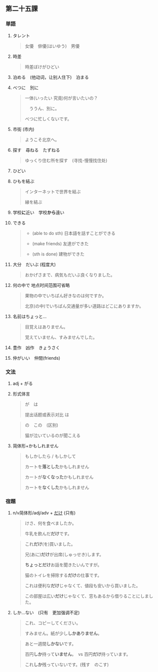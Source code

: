 ## 第二十五課

### 単語

1. タレント

    > 女優　俳優(はいゆう)　男優 

2. 時差　

    > 時差ぼけがひどい

3. 泊める　(他动词，让别人住下)　泊まる

4. べつに　別に

    > 一体(いったい 究竟)何が言いたいの？
    >
    >　ううん、別に。
    >
    >
    > べつに忙しくないです。

5. 市街 (市内)

    > ようこそ北京へ。

6. 探す　尋ねる　たずねる

    > ゆっくり住む所を探す　(寻找-慢慢找住处)

7. ひどい

    > 

8. ひもを結ぶ

    > インターネットで世界を結ぶ
    >
    > 縁を結ぶ

9. 学校**に**近い　学校**から**遠い

10. できる

    > - (able to do sth) 日本語を話すことができる
    >
    > - (make friends) 友達ができた
    >
    > - (sth is done) 建物ができた

11. 大分　だいぶ (程度大)

    > おかげさまで、病気もだいぶ良くなりました。

12. 何の中で 地点时间范围可省略

    > 果物の中でいちばん好きなのは何ですか。
    >
    > 北京(の中)でいちばん交通量が多い道路はどこにありますか。

13. 名前はちょっと... 

    > 目覚えはありません。
    >
    > 覚えていません、すみませんでした。

14. 豊作　凶作　きょうさく

15. 仲がいい　仲間(friends)

### 文法

1. adj + がる

2. 形式体言

    > が　は
    >
    > 提出话题或表示对比 は

    > の　この　(区别)
    >
    > 猫が泣いているのが聞こえる

3. 简体形+かもしれません

    > もしかしたら / もしかして
    >
    > カートを**落とした**かもしれません
    >
    > カートが**なくなった**かもしれません
    >
    > カートを**なくした**かもしれません


### 宿題

1. n/v简体形/adj/adv + [だけ](https://www.sigure.tw/learn-japanese/grammar/n5/43.php) (只有)

    > けさ、何を食べましたか。
    >
    > 牛乳を飲んだ**だけ**です。

    > これ**だけ**(を)買いました。
    >
    > 兄(あに)**だけ**が出席(しゅっせき)します。
    >
    > **ちょっとだけ**お話を聞きたいんですが。
    >
    > 猫のトイレを掃除する**だけ**の仕事です。
    >
    > これは便利な**だけ**じゃなくて、値段も安いから買いました。
    >
    > この部屋は広い**だけ**じゃなくて、窓もあるから借りることにしました。

2. しか…ない　(只有　更加强调不足)

    > これ、コピーしてください。
    >
    > すみません。紙が少し**しかありません**。

    > あと一週間**しかない**です。
    >
    > 百円**しか**持って**いません**。　vs 百円**だけ**持っています。
    >
    > これ**しか**残っていないです。(残す　のこす)
